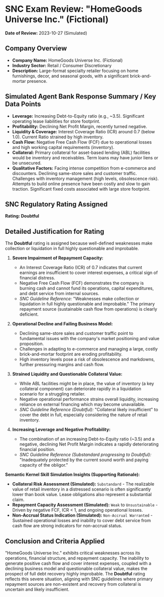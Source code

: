# SNC Exam Review: "HomeGoods Universe Inc." (Fictional)

**Date of Review:** 2023-10-27 (Simulated)

## Company Overview
- **Company Name:** HomeGoods Universe Inc. (Fictional)
- **Industry Sector:** Retail / Consumer Discretionary
- **Description:** Large-format specialty retailer focusing on home furnishings, decor, and seasonal goods, with a significant brick-and-mortar presence.

## Simulated Agent Bank Response Summary / Key Data Points
- **Leverage:** Increasing Debt-to-Equity ratio (e.g., ~3.5). Significant operating lease liabilities for store footprint.
- **Profitability:** Declining Net Profit Margin, recently turned negative.
- **Liquidity & Coverage:** Interest Coverage Ratio (ICR) around 0.7 (below 1.0). Current Ratio strained by high inventory.
- **Cash Flow:** Negative Free Cash Flow (FCF) due to operational losses and high working capital requirements (inventory).
- **Collateral:** Primary collateral for asset-based lending (ABL) facilities would be inventory and receivables. Term loans may have junior liens or be unsecured.
- **Qualitative Factors:** Facing intense competition from e-commerce and discounters. Declining same-store sales and customer traffic. Challenges with inventory management (high levels, obsolescence risk). Attempts to build online presence have been costly and slow to gain traction. Significant fixed costs associated with large store footprint.

## SNC Regulatory Rating Assigned
**Rating: Doubtful**

## Detailed Justification for Rating
The **Doubtful** rating is assigned because well-defined weaknesses make collection or liquidation in full highly questionable and improbable.

1.  **Severe Impairment of Repayment Capacity:**
    *   An Interest Coverage Ratio (ICR) of 0.7 indicates that current earnings are insufficient to cover interest expenses, a critical sign of financial distress.
    *   Negative Free Cash Flow (FCF) demonstrates the company is burning cash and cannot fund its operations, capital expenditures, and debt service from internal sources.
    *   *SNC Guideline Reference:* "Weaknesses make collection or liquidation in full highly questionable and improbable." The primary repayment source (sustainable cash flow from operations) is clearly deficient.

2.  **Operational Decline and Failing Business Model:**
    *   Declining same-store sales and customer traffic point to fundamental issues with the company's market positioning and value proposition.
    *   Challenges in adapting to e-commerce and managing a large, costly brick-and-mortar footprint are eroding profitability.
    *   High inventory levels pose a risk of obsolescence and markdowns, further pressuring margins and cash flow.

3.  **Strained Liquidity and Questionable Collateral Value:**
    *   While ABL facilities might be in place, the value of inventory (a key collateral component) can deteriorate rapidly in a liquidation scenario for a struggling retailer.
    *   Negative operational performance strains overall liquidity, increasing reliance on external financing which may become unavailable.
    *   *SNC Guideline Reference (Doubtful):* "Collateral likely insufficient" to cover the debt in full, especially considering the nature of retail inventory.

4.  **Increasing Leverage and Negative Profitability:**
    *   The combination of an increasing Debt-to-Equity ratio (~3.5) and a negative, declining Net Profit Margin indicates a rapidly deteriorating financial position.
    *   *SNC Guideline Reference (Substandard progressing to Doubtful):* "Inadequately protected by the current sound worth and paying capacity of the obligor."

**Semantic Kernel Skill Simulation Insights (Supporting Rationale):**
*   **Collateral Risk Assessment (Simulated):** `Substandard` - The realizable value of retail inventory in a distressed scenario is often significantly lower than book value. Lease obligations also represent a substantial claim.
*   **Repayment Capacity Assessment (Simulated):** `Weak` to `Unsustainable` - Driven by negative FCF, ICR < 1, and ongoing operational losses.
*   **Non-Accrual Status Indication (Simulated):** `Non-Accrual Warranted` - Sustained operational losses and inability to cover debt service from cash flow are strong indicators for non-accrual status.

## Conclusion and Criteria Applied
"HomeGoods Universe Inc." exhibits critical weaknesses across its operations, financial structure, and repayment capacity. The inability to generate positive cash flow and cover interest expenses, coupled with a declining business model and questionable collateral value, makes the prospect of full debt recovery highly improbable. The **Doubtful** rating reflects this severe situation, aligning with SNC guidelines where primary repayment sources are non-existent and recovery from collateral is uncertain and likely insufficient.
